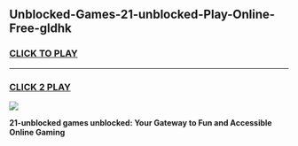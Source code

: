 
## Unblocked-Games-21-unblocked-Play-Online-Free-gldhk
<h3>
<a href="https://premium76.site?title=21-unblocked&ref=26A">CLICK TO PLAY</a></h3>
<hr>

<h3>
<a href="https://premium76.site?title=21-unblocked&ref=26A">CLICK 2 PLAY</a>
  
</h3>

<a href="https://premium76.site?title=21-unblocked&ref=26A"><img src="https://clearcache.store/games.png"></a>


**21-unblocked games unblocked: Your Gateway to Fun and Accessible Online Gaming**
